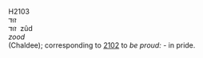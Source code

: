 H2103  
זוּד  
זוּד ‎ zûd  
*zood*  
(Chaldee); corresponding to [2102](h2102) to *be* *proud: -* in pride.  
